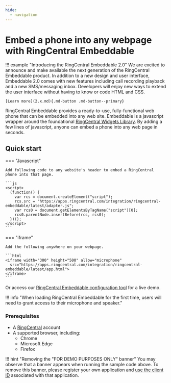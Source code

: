 ```yaml
---
hide:
  - navigation
---
```


# Embed a phone into any webpage with RingCentral Embeddable

!!! example "Introducing the RingCentral Embeddable 2.0"
    We are excited to announce and make available the next generation of the RingCentral Embeddable product. In addition to a new design and user interface, Embeddable 2.0 comes with new features including call recording playback and a new SMS/messaging inbox. Developers will enjoy new ways to extend the user interface without having to know or code HTML and CSS. 
	
	[Learn more](2.x.md){.md-button .md-button--primary}

RingCentral Embeddable provides a ready-to-use, fully-functional web phone that can be embedded into any web site. Embeddable is a javascript wrapper around the foundational [RingCentral Widgets Library](https://github.com/ringcentral/ringcentral-js-widgets). By adding a few lines of javascript, anyone can embed a phone into any web page in seconds. 

## Quick start

=== "Javascript"

    Add following code to any website's header to embed a RingCentral phone into that page. 

    ```js
    <script>
      (function() {
        var rcs = document.createElement("script");
        rcs.src = "https://apps.ringcentral.com/integration/ringcentral-embeddable/latest/adapter.js";
        var rcs0 = document.getElementsByTagName("script")[0];
        rcs0.parentNode.insertBefore(rcs, rcs0);
      })();
    </script>
    ```

=== "iframe"

    Add the following anywhere on your webpage.

    ```html
    <iframe width="300" height="500" allow="microphone" 
      src="https://apps.ringcentral.com/integration/ringcentral-embeddable/latest/app.html">
    </iframe>
    ```

Or access our [RingCentral Embeddable configuration tool](https://apps.ringcentral.com/integration/ringcentral-embeddable/latest/) for a live demo.

!!! info "When loading RingCentral Embeddable for the first time, users will need to grant access to their microphone and speaker."

### Prerequisites

* A [RingCentral](https://ringcentral.com/pricing/) account
* A supported browser, including:
    - Chrome
    - Microsoft Edge
    - Firefox

!!! hint "Removing the "FOR DEMO PURPOSES ONLY" banner"
    You may observe that a banner appears when running the sample code above. To remove this banner, please register your own application and [use the client ID](config/client-id.md) associated with that application. 
